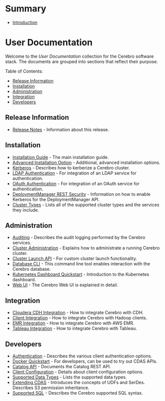 # Summary

* [Introduction](README.md)
# User Documentation

Welcome to the _User Documentation_ collection for the Cerebro software stack. The
documents are grouped into sections that reflect their purpose.

Table of Contents:

* [Release Information](#release-information)
* [Installation](#installation)
* [Administration](#administration)
* [Integration](#integration)
* [Developers](#developers)

## Release Information

* [Release Notes][relnotes] - Information about this release.

## Installation

  * [Installation Guide][install] - The main installation guide.
  * [Advanced Installation Option][adinstall] - Additional, advanced installation options.
  * [Kerberos][kerberosclustersetup] - Describes how to kerberize a Cerebro cluster.
  * [LDAP Authentication][ldapauthn] - For integration of an LDAP service for authentication.
  * [OAuth Authentication][oauthguide] - For integration of an OAuth service for authentication.
  * [DeploymentManager REST Security][security] - Information on how to enable Kerberos for the DeploymentManager API.
  * [Cluster Types][clustertypes] - Lists all of the supported cluster types and the
  services they include.

## Administration

* [Auditing][auditing] - Describes the audit logging performed by the Cerebro services.
* [Cluster Administration][clusteradmin] - Explains how to administrate a running Cerebro cluster.
* [Cluster Launch API][clusterlaunchpluginapi] - For custom cluster launch functionality.
* [Database CLI][dbcli] - This command line tool enables interaction with the Cerebro database.
* [Kubernetes Dashboard Quickstart][kubernetesdashboardquickstart] - Introduction to the Kubernetes dashboard.
* [Web UI][webui] - The Cerebro Web UI is explained in detail.

## Integration

* [Cloudera CDH Integration][cdhintegration] - How to integrate Cerebro with CDH.
* [Client Integration][clientintegration] - How to integrate Cerebro with Hadoop clients.
* [EMR Integration][emrintegration] - How to integrate Cerebro with AWS EMR.
* [Tableau Integration][tableauwdc] - How to integrate Cerebro with Tableau.

## Developers

* [Authentication][authn] - Describes the various client authentication options.
* [Docker Quickstart][dockerquickstart] - For developers, can be used to try out CDAS APIs.
* [Catalog API][catapi] - Documents the Catalog REST API.
* [Client Configuration][clientconfig] - Details about client configuration options.
* [Supported Data Types][data] - Lists the supported data types.
* [Extending CDAS][extendingcdas] - Introduces the concepts of UDFs and SerDes.
Describes S3 permission inheritance.
* [Supported SQL][supportedsql] - Describes the Cerebro supported SQL syntax.

<!-- internal link references -->
[adinstall]: docs/AdvancedInstall.md
[auditing]: docs/Auditing.md
[authn]: docs/Authentication.md
[catapi]: docs/CatalogApi.md
[cdhintegration]: docs/CDHIntegration.md
[clientconfig]: docs/ClientConfigurations.md
[clientintegration]: docs/ClientIntegration.md
[clusteradmin]: docs/ClusterAdmin.md
[clusterlaunchpluginapi]: docs/ClusterLaunchPluginApi.md
[clustertypes]: docs/ClusterTypes.md
[data]: docs/Data.md
[dbcli]: docs/DbCLI.md
[dockerquickstart]: docs/DockerQuickstart.md
[emrintegration]: docs/EMRIntegration.md
[extendingcdas]: docs/ExtendingCDAS.md
[install]: docs/Install.md
[kerberosclustersetup]: docs/KerberosClusterSetup.md
[kubernetesdashboardquickstart]: docs/KubernetesDashboardQuickStart.md
[ldapauthn]: docs/LdapAuthentication.md
[oauthguide]: docs/OAuthGuide.md
[relnotes]: docs/ReleaseNotes.md
[security]: docs/Security.md
[supportedsql]: docs/SupportedSQL.md
[tableauwdc]: docs/TableauWDC.md
[webui]: docs/WebUI.md
